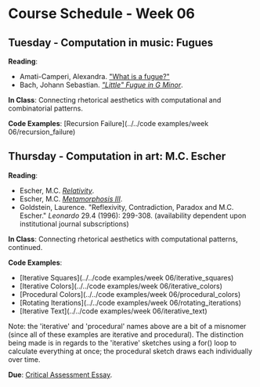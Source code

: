 # Course Schedule - Week 06

## Tuesday - Computation in music: Fugues

__Reading__: 
* Amati-Camperi, Alexandra. ["What is a fugue?"](http://www.sfbach.org/what-fugue)
* Bach, Johann Sebastian. [_"Little" Fugue in G Minor_](http://www.youtube.com/watch?v=pVadl4ocX0M).

__In Class__: Connecting rhetorical aesthetics with computational and combinatorial patterns.

__Code Examples__: [Recursion Failure](../../code examples/week 06/recursion_failure)

## Thursday - Computation in art: M.C. Escher

__Reading__: 
* Escher, M.C. [_Relativity_](http://www.mcescher.com/Gallery/back-bmp/LW389.jpg).
* Escher, M.C. [_Metamorphosis III_](http://uploads5.wikipaintings.org/images/m-c-escher/metamorphosis-iii-1968-1.jpg).
* Goldstein, Laurence. "Reflexivity, Contradiction, Paradox and M.C. Escher." _Leonardo_ 29.4 (1996): 299-308. (availability dependent upon institutional journal subscriptions)

__In Class__: Connecting rhetorical aesthetics with computational patterns, continued.

__Code Examples__: 
* [Iterative Squares](../../code examples/week 06/iterative_squares)
* [Iterative Colors](../../code examples/week 06/iterative_colors)
* [Procedural Colors](../../code examples/week 06/procedural_colors)
* [Rotating Iterations](../../code examples/week 06/rotating_iterations)
* [Iterative Text](../../code examples/week 06/iterative_text)

Note: the 'iterative' and 'procedural' names above are a bit of a misnomer (since all
of these examples are iterative and procedural). The distinction being made is in regards
to the 'iterative' sketches using a for() loop to calculate everything at once; the
procedural sketch draws each individually over time.

__Due__: [Critical Assessment Essay](../../policies/assignments/assignments.md).